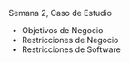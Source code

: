 Semana 2, Caso de Estudio 
- Objetivos de Negocio
- Restricciones de Negocio
- Restricciones de Software
